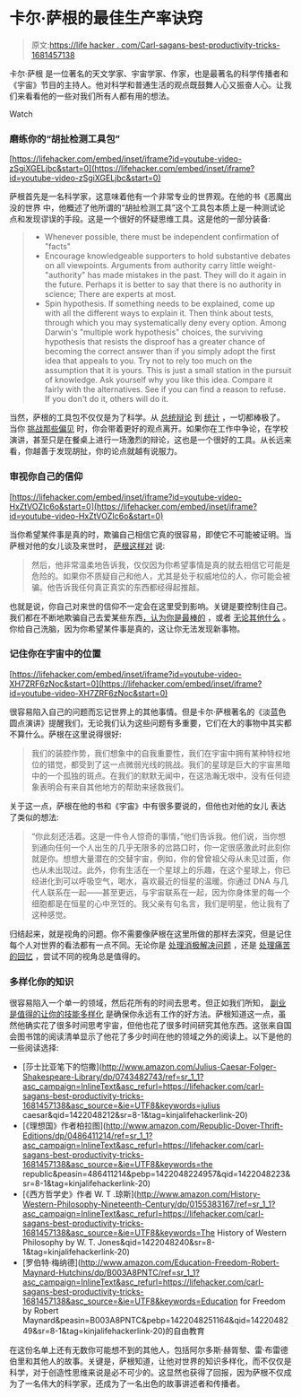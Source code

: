 # 卡尔·萨根的最佳生产率诀窍

> 原文:[https://life hacker . com/Carl-sagans-best-productivity-tricks-1681457138](https://lifehacker.com/carl-sagans-best-productivity-tricks-1681457138)

卡尔·萨根 是一位著名的天文学家、宇宙学家、作家，也是最著名的科学传播者和《宇宙》节目的主持人。他对科学和普通生活的观点既鼓舞人心又振奋人心。让我们来看看他的一些对我们所有人都有用的想法。

Watch

### 磨练你的“胡扯检测工具包”

 [https://lifehacker.com/embed/inset/iframe?id=youtube-video-zSgiXGELjbc&start=0](https://lifehacker.com/embed/inset/iframe?id=youtube-video-zSgiXGELjbc&start=0) 

萨根首先是一名科学家，这意味着他有一个非常专业的世界观。在他的书《恶魔出没的世界 中，他概述了他所谓的“胡扯检测工具”这个工具包本质上是一种测试论点和发现谬误的手段。这是一个很好的怀疑思维工具。这是他的一部分装备:

> *   Whenever possible, there must be independent confirmation of "facts"
> *   Encourage knowledgeable supporters to hold substantive debates on all viewpoints. Arguments from authority carry little weight-"authority" has made mistakes in the past. They will do it again in the future. Perhaps it is better to say that there is no authority in science; There are experts at most.
> *   Spin hypothesis. If something needs to be explained, come up with all the different ways to explain it. Then think about tests, through which you may systematically deny every option. Among Darwin's "multiple work hypothesis" choices, the surviving hypothesis that resists the disproof has a greater chance of becoming the correct answer than if you simply adopt the first idea that appeals to you. Try not to rely too much on the assumption that it is yours. This is just a small station in the pursuit of knowledge. Ask yourself why you like this idea. Compare it fairly with the alternatives. See if you can find a reason to refuse. If you don't do it, others will do it.

当然，萨根的工具包不仅仅是为了科学。从 [总统辩论](https://lifehacker.com/how-to-prime-your-bs-detection-skills-before-the-presid-5948535) 到 [统计](http://lifehacker.com/four-common-statistical-misconceptions-you-should-avoid-906056582) ，一切都棒极了。当你 [挑战那些偏见](http://lifehacker.com/confront-your-biases-to-see-the-world-from-another-poin-508303712) 时，你会带着更好的观点离开。如果你在工作中争论，在学校演讲，甚至只是在餐桌上进行一场激烈的辩论，这也是一个很好的工具。从长远来看，你越善于发现胡扯，你的论点就越有说服力。

### 审视你自己的信仰

 [https://lifehacker.com/embed/inset/iframe?id=youtube-video-HxZtVOZIc6o&start=0](https://lifehacker.com/embed/inset/iframe?id=youtube-video-HxZtVOZIc6o&start=0) 

当你希望某件事是真的时，欺骗自己相信它真的很容易，即使它不可能被证明。当萨根对他的女儿谈及来世时， [萨根这样对](http://nymag.com/thecut/2014/04/my-dad-and-the-cosmos.html) 说:

> 然后，他非常温柔地告诉我，仅仅因为你希望事情是真的就去相信它可能是危险的。如果你不质疑自己和他人，尤其是处于权威地位的人，你可能会被骗。他告诉我任何真正真实的东西都经得起推敲。

也就是说，你自己对来世的信仰不一定会在这里受到影响。关键是要控制住自己。我们都在不断地欺骗自己去爱某些东西[，认为你是最棒的](http://lifehacker.com/why-you-think-you-re-great-at-everything-even-when-you-1492423875) ，或者 [无论其他什么](http://lifehacker.com/how-to-hack-the-beliefs-that-are-holding-you-back-5928115) 。你给自己洗脑，因为你希望某件事是真的，这让你无法发现新事物。

### 记住你在宇宙中的位置

 [https://lifehacker.com/embed/inset/iframe?id=youtube-video-XH7ZRF6zNoc&start=0](https://lifehacker.com/embed/inset/iframe?id=youtube-video-XH7ZRF6zNoc&start=0) 

很容易陷入自己的问题而忘记世界上的其他事情。但是卡尔·萨根著名的《淡蓝色圆点演讲》提醒我们，无论我们认为这些问题有多重要，它们在大的事物中其实都不算什么。萨根在这里说得很好:

> 我们的装腔作势，我们想象中的自我重要性，我们在宇宙中拥有某种特权地位的错觉，都受到了这一点微弱光线的挑战。我们的星球是巨大的宇宙黑暗中的一个孤独的斑点。在我们的默默无闻中，在这浩瀚无垠中，没有任何迹象表明会有来自其他地方的帮助来拯救我们。

关于这一点，萨根在他的书和《宇宙》中有很多要说的，但他也对他的女儿 表达了类似的想法:

> “你此刻还活着。这是一件令人惊奇的事情，”他们告诉我。他们说，当你想到通向任何一个人出生的几乎无限多的岔路口时，你一定很感激此时此刻你就是你。想想大量潜在的交替宇宙，例如，你的曾曾祖父母从未见过面，你也从未出现过。此外，你有生活在一个星球上的乐趣，在这个星球上，你已经进化到可以呼吸空气，喝水，喜欢最近的恒星的温暖。你通过 DNA 与几代人联系在一起——甚至更远，与宇宙联系在一起，因为你身体里的每一个细胞都是在恒星的心中烹饪的。我父亲有句名言，我们是明星，他让我有了这种感觉。

归结起来，就是视角的问题。你不需要像萨根在这里所做的那样去深究，但是记住每个人对世界的看法都有一点不同。无论你是 [处理消极](https://lifehacker.com/stop-harping-on-negative-comments-and-put-things-into-p-5988919)[解决问题](http://lifehacker.com/switch-tasks-to-refresh-your-perspective-when-problem-s-1669961306) ，还是 [处理痛苦的回忆](http://lifehacker.com/make-a-slight-change-in-perspective-to-minimize-painful-1325509215) ，尝试不同的视角总是值得的。

### 多样化你的知识

很容易陷入一个单一的领域，然后花所有的时间去思考。但正如我们所知， [副业是值得的](http://lifehacker.com/why-creative-side-projects-are-good-for-you-1612792201)[让你的技能多样化](http://lifehacker.com/how-to-futureproof-your-job-with-a-career-insurance-pol-5980121) 是确保你永远有工作的好方法。萨根知道这一点，虽然他确实花了很多时间思考宇宙，但他也花了很多时间研究其他东西。这张来自国会图书馆的阅读清单显示了他花了多少时间在他的领域之外的阅读上。以下是他的一些阅读选择:

*   [莎士比亚笔下的恺撒](http://www.amazon.com/Julius-Caesar-Folger-Shakespeare-Library/dp/0743482743/ref=sr_1_1?asc_campaign=InlineText&asc_refurl=https://lifehacker.com/carl-sagans-best-productivity-tricks-1681457138&asc_source=&ie=UTF8&keywords=julius caesar&qid=1422048212&sr=8-1&tag=kinjalifehackerlink-20)
*   [《理想国》作者柏拉图](http://www.amazon.com/Republic-Dover-Thrift-Editions/dp/0486411214/ref=sr_1_1?asc_campaign=InlineText&asc_refurl=https://lifehacker.com/carl-sagans-best-productivity-tricks-1681457138&asc_source=&ie=UTF8&keywords=the republic&peasin=486411214&pebp=1422048224957&qid=1422048223&sr=8-1&tag=kinjalifehackerlink-20)
*   [《西方哲学史》作者 W. T .琼斯](http://www.amazon.com/History-Western-Philosophy-Nineteenth-Century/dp/0155383167/ref=sr_1_1?asc_campaign=InlineText&asc_refurl=https://lifehacker.com/carl-sagans-best-productivity-tricks-1681457138&asc_source=&ie=UTF8&keywords=The History of Western Philosophy by W. T. Jones&qid=1422048240&sr=8-1&tag=kinjalifehackerlink-20)
*   [罗伯特·梅纳德](http://www.amazon.com/Education-Freedom-Robert-Maynard-Hutchins/dp/B003A8PNTC/ref=sr_1_1?asc_campaign=InlineText&asc_refurl=https://lifehacker.com/carl-sagans-best-productivity-tricks-1681457138&asc_source=&ie=UTF8&keywords=Education for Freedom by Robert Maynard&peasin=B003A8PNTC&pebp=1422048251164&qid=1422048249&sr=8-1&tag=kinjalifehackerlink-20)的自由教育

在这份名单上还有无数你可能想不到的其他人，包括阿尔多斯·赫胥黎、雷·布雷德伯里和其他人的故事。关键是，萨根知道，让他对世界的知识多样化，而不仅仅是科学，对于创造性思维来说是必不可少的。这显然也获得了回报，因为萨根不仅成为了一名伟大的科学家，还成为了一名出色的故事讲述者和传播者。